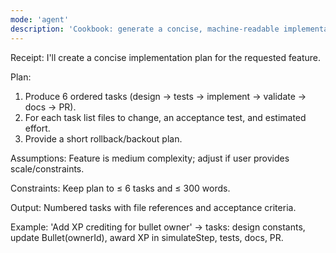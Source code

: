 ```yaml
---
mode: 'agent'
description: 'Cookbook: generate a concise, machine-readable implementation plan for a specified purpose.'
---
```


Receipt: I'll create a concise implementation plan for the requested feature.

Plan:
1) Produce 6 ordered tasks (design → tests → implement → validate → docs → PR).
2) For each task list files to change, an acceptance test, and estimated effort.
3) Provide a short rollback/backout plan.

Assumptions: Feature is medium complexity; adjust if user provides scale/constraints.

Constraints: Keep plan to ≤ 6 tasks and ≤ 300 words.

Output: Numbered tasks with file references and acceptance criteria.

Example: 'Add XP crediting for bullet owner' → tasks: design constants, update Bullet(ownerId), award XP in simulateStep, tests, docs, PR.

